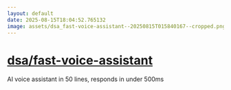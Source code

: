 ```yaml
---
layout: default
date: 2025-08-15T18:04:52.765132
image: assets/dsa_fast-voice-assistant--20250815T015840167--cropped.png
---
```


# [dsa/fast-voice-assistant](https://github.com/dsa/fast-voice-assistant)

AI voice assistant in 50 lines, responds in under 500ms
